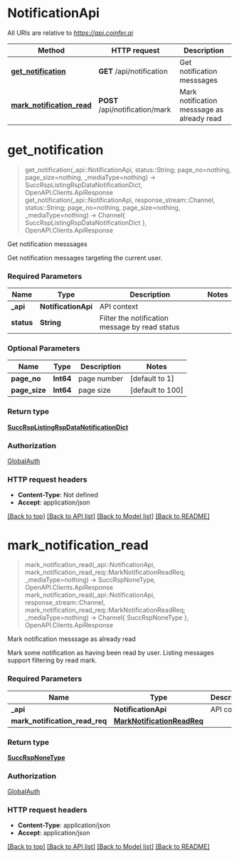 # NotificationApi

All URIs are relative to *https://api.coinfer.ai*

Method | HTTP request | Description
------------- | ------------- | -------------
[**get_notification**](NotificationApi.md#get_notification) | **GET** /api/notification | Get notification messsages
[**mark_notification_read**](NotificationApi.md#mark_notification_read) | **POST** /api/notification/mark | Mark notification messsage as already read


# **get_notification**
> get_notification(_api::NotificationApi, status::String; page_no=nothing, page_size=nothing, _mediaType=nothing) -> SuccRspListingRspDataNotificationDict, OpenAPI.Clients.ApiResponse <br/>
> get_notification(_api::NotificationApi, response_stream::Channel, status::String; page_no=nothing, page_size=nothing, _mediaType=nothing) -> Channel{ SuccRspListingRspDataNotificationDict }, OpenAPI.Clients.ApiResponse

Get notification messsages

Get notification messages targeting the current user.

### Required Parameters

Name | Type | Description  | Notes
------------- | ------------- | ------------- | -------------
 **_api** | **NotificationApi** | API context | 
**status** | **String** | Filter the notification message by read status |

### Optional Parameters

Name | Type | Description  | Notes
------------- | ------------- | ------------- | -------------
 **page_no** | **Int64** | page number | [default to 1]
 **page_size** | **Int64** | page size | [default to 100]

### Return type

[**SuccRspListingRspDataNotificationDict**](SuccRspListingRspDataNotificationDict.md)

### Authorization

[GlobalAuth](../README.md#GlobalAuth)

### HTTP request headers

 - **Content-Type**: Not defined
 - **Accept**: application/json

[[Back to top]](#) [[Back to API list]](../README.md#api-endpoints) [[Back to Model list]](../README.md#models) [[Back to README]](../README.md)

# **mark_notification_read**
> mark_notification_read(_api::NotificationApi, mark_notification_read_req::MarkNotificationReadReq; _mediaType=nothing) -> SuccRspNoneType, OpenAPI.Clients.ApiResponse <br/>
> mark_notification_read(_api::NotificationApi, response_stream::Channel, mark_notification_read_req::MarkNotificationReadReq; _mediaType=nothing) -> Channel{ SuccRspNoneType }, OpenAPI.Clients.ApiResponse

Mark notification messsage as already read

Mark some notification as having been read by user. Listing messages support filtering by read mark.

### Required Parameters

Name | Type | Description  | Notes
------------- | ------------- | ------------- | -------------
 **_api** | **NotificationApi** | API context | 
**mark_notification_read_req** | [**MarkNotificationReadReq**](MarkNotificationReadReq.md) |  |

### Return type

[**SuccRspNoneType**](SuccRspNoneType.md)

### Authorization

[GlobalAuth](../README.md#GlobalAuth)

### HTTP request headers

 - **Content-Type**: application/json
 - **Accept**: application/json

[[Back to top]](#) [[Back to API list]](../README.md#api-endpoints) [[Back to Model list]](../README.md#models) [[Back to README]](../README.md)

